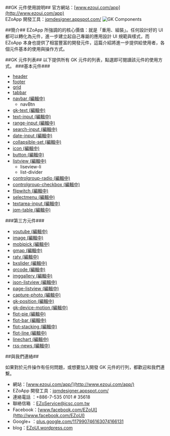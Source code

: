 ##GK 元件使用說明##
官方網站：[www.ezoui.com/app](http://www.ezoui.com/app)  
EZoApp 開發工具：[jqmdesigner.appspot.com/](http://jqmdesigner.appspot.com/)
![GK Components](https://raw.githubusercontent.com/ezoapp/Learn-GK-Components/master/img/banner.jpg)
  
##簡介##
EZoApp 所強調的的核心價值：就是「重用、組裝」。任何設計好的 UI 都可以轉化為元件，進一步建立起自己專屬的應用設計 UI 規範與樣式，而 EZoApp 本身也提供了相當豐富的開發元件，這篇介紹將進一步提供給使用者，各個元件基本的使用與操作方式。

##GK 元件列表##
以下提供所有 GK 元件的列表，點選即可閱讀該元件的使用方式。
###基本元件###
* [header](https://github.com/ezoapp/Learn-GK-Components/blob/master/docs/GKComponent-header.md)
* [footer](https://github.com/ezoapp/Learn-GK-Components/blob/master/docs/GKComponent-footer.md)
* [grid](https://github.com/ezoapp/Learn-GK-Components/blob/master/docs/GKComponent-grid.md)
* [tabbar](https://github.com/ezoapp/Learn-GK-Components/blob/master/docs/GKComponent-tabbar.md)
* [navbar (編輯中)](https://github.com/ezoapp/Learn-GK-Components/blob/master/docs/GKComponent-navbar.md)
	* navBtn
* [gk-text (編輯中)](https://github.com/ezoapp/Learn-GK-Components/blob/master/docs/GKComponent-gk-text.md)
* [text-input (編輯中)](https://github.com/ezoapp/Learn-GK-Components/blob/master/docs/GKComponent-text-input.md)
* [range-input (編輯中)](https://github.com/ezoapp/Learn-GK-Components/blob/master/docs/GKComponent-range-input.md)
* [search-input (編輯中)](https://github.com/ezoapp/Learn-GK-Components/blob/master/docs/GKComponent-search-input.md)
* [date-input (編輯中)](https://github.com/ezoapp/Learn-GK-Components/blob/master/docs/GKComponent-date-input.md)
* [collapsible-set (編輯中)](https://github.com/ezoapp/Learn-GK-Components/blob/master/docs/GKComponent-collapsible-set.md)
* [icon (編輯中)](https://github.com/ezoapp/Learn-GK-Components/blob/master/docs/GKComponent-icon.md)
* [button (編輯中)](https://github.com/ezoapp/Learn-GK-Components/blob/master/docs/GKComponent-button.md)
* [listview (編輯中)](https://github.com/ezoapp/Learn-GK-Components/blob/master/docs/GKComponent-listview.md)
	* liseview-li
	* list-divider
* [controlgroup-radio (編輯中)](https://github.com/ezoapp/Learn-GK-Components/blob/master/docs/GKComponent-controlgroup-radio.md)
* [controlgroup-checkbox (編輯中)](https://github.com/ezoapp/Learn-GK-Components/blob/master/docs/GKComponent-controlgroup-checkbox.md)
* [flipwitch (編輯中)](https://github.com/ezoapp/Learn-GK-Components/blob/master/docs/GKComponent-flipwitch.md)
* [selectmenu (編輯中)](https://github.com/ezoapp/Learn-GK-Components/blob/master/docs/GKComponent-selectmenu.md)
* [textarea-input (編輯中)](https://github.com/ezoapp/Learn-GK-Components/blob/master/docs/GKComponent-textarea-input.md)
* [jqm-table (編輯中)](https://github.com/ezoapp/Learn-GK-Components/blob/master/docs/GKComponent-jqm-table.md)

###第三方元件###
* [youtube (編輯中)](https://github.com/ezoapp/Learn-GK-Components/blob/master/docs/GKComponent-youtube.md)
* [image (編輯中)](https://github.com/ezoapp/Learn-GK-Components/blob/master/docs/GKComponent-image.md)
* [mobipick (編輯中)](https://github.com/ezoapp/Learn-GK-Components/blob/master/docs/GKComponent-mobipick.md)
* [gmap (編輯中)](https://github.com/ezoapp/Learn-GK-Components/blob/master/docs/GKComponent-gmap.md)
* [raty (編輯中)](https://github.com/ezoapp/Learn-GK-Components/blob/master/docs/GKComponent-raty.md)
* [bxslider (編輯中)](https://github.com/ezoapp/Learn-GK-Components/blob/master/docs/GKComponent-bxslider.md)
* [qrcode (編輯中)](https://github.com/ezoapp/Learn-GK-Components/blob/master/docs/GKComponent-qrcode.md)
* [imggallery (編輯中)](https://github.com/ezoapp/Learn-GK-Components/blob/master/docs/GKComponent-imggallery.md)
* [json-listview (編輯中)](https://github.com/ezoapp/Learn-GK-Components/blob/master/docs/GKComponent-json-listview.md)
* [page-listview (編輯中)](https://github.com/ezoapp/Learn-GK-Components/blob/master/docs/GKComponent-page-listview.md)
* [capture-photo (編輯中)](https://github.com/ezoapp/Learn-GK-Components/blob/master/docs/GKComponent-capture-photo.md)
* [gk-position (編輯中)](https://github.com/ezoapp/Learn-GK-Components/blob/master/docs/GKComponent-gk-position.md)
* [gk-device-motion (編輯中)](https://github.com/ezoapp/Learn-GK-Components/blob/master/docs/GKComponent-gk-device-motion.md)
* [flot-pie (編輯中)](https://github.com/ezoapp/Learn-GK-Components/blob/master/docs/GKComponent-flot-pi.md)
* [flot-bar (編輯中)](https://github.com/ezoapp/Learn-GK-Components/blob/master/docs/GKComponent-flot-bar.md)
* [flot-stacking (編輯中)](https://github.com/ezoapp/Learn-GK-Components/blob/master/docs/GKComponent-flot-stacking.md)
* [flot-line (編輯中)](https://github.com/ezoapp/Learn-GK-Components/blob/master/docs/GKComponent-flot-line.md)
* [linechart (編輯中)](https://github.com/ezoapp/Learn-GK-Components/blob/master/docs/GKComponent-linechart.md)
* [rss-news (編輯中)](https://github.com/ezoapp/Learn-GK-Components/blob/master/docs/GKComponent-rss-news.md)



##與我們連絡##

如果對於元件操作有任何問題，或想要加入開發 GK 元件的行列，都歡迎和我們連繫。  

* 網站：[www.ezoui.com/app/](http://www.ezoui.com/app/)
* EZoApp 開發工具：[jqmdesigner.appspot.com/](http://jqmdesigner.appspot.com/)
* 連絡電話 ：+886-7-535 0101 # 35618
* 聯絡信箱 ：[EZoService@icsc.com.tw](mailto:EZoService@icsc.com.tw)  
* Facebook：[www.facebook.com/EZoUI](http://www.facebook.com/EZoUI)  
* Google+ ：[plus.google.com/117990746163074166131](http://plus.google.com/117990746163074166131)  
* blog：[EZoUI.wordpress.com](http://EZoUI.wordpress.com)

